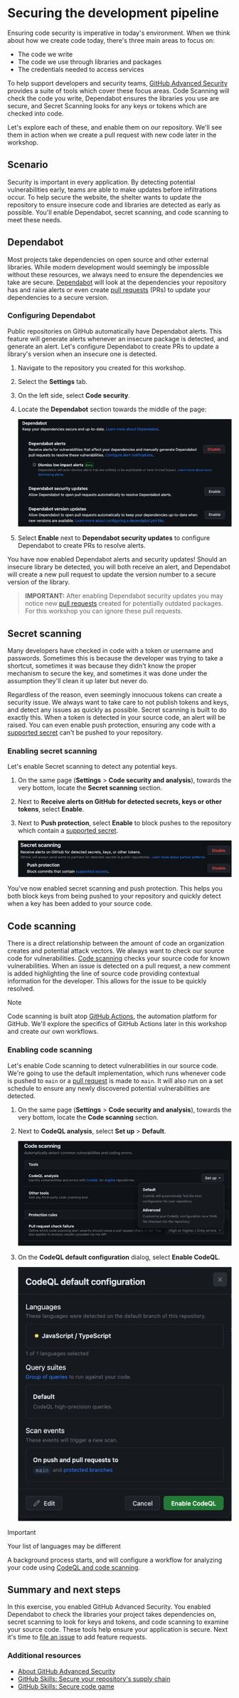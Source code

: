 # Securing the development pipeline

Ensuring code security is imperative in today's environment. When we think about how we create code today, there's three main areas to focus on:

- The code we write
- The code we use through libraries and packages
- The credentials needed to access services

To help support developers and security teams, [GitHub Advanced Security](https://github.com/features/security) provides a suite of tools which cover these focus areas. Code Scanning will check the code you write, Dependabot ensures the libraries you use are secure, and Secret Scanning looks for any keys or tokens which are checked into code.

Let's explore each of these, and enable them on our repository. We'll see them in action when we create a pull request with new code later in the workshop.

## Scenario

Security is important in every application. By detecting potential vulnerabilities early, teams are able to make updates before infiltrations occur. To help secure the website, the shelter wants to update the repository to ensure insecure code and libraries are detected as early as possible. You'll enable Dependabot, secret scanning, and code scanning to meet these needs.

## Dependabot

Most projects take dependencies on open source and other external libraries. While modern development would seemingly be impossible without these resources, we always need to ensure the dependencies we take are secure. [Dependabot](https://docs.github.com/en/code-security/getting-started/dependabot-quickstart-guide) will look at the dependencies your repository has and raise alerts or even create [pull requests](https://docs.github.com/en/pull-requests/collaborating-with-pull-requests/proposing-changes-to-your-work-with-pull-requests/about-pull-requests) (PRs) to update your dependencies to a secure version.

### Configuring Dependabot

Public repositories on GitHub automatically have Dependabot alerts. This feature will generate alerts whenever an insecure package is detected, and generate an alert. Let's configure Dependabot to create PRs to update a library's version when an insecure one is detected.

1. Navigate to the repository you created for this workshop.
1. Select the **Settings** tab.
2. On the left side, select **Code security**.
3. Locate the **Dependabot** section towards the middle of the page:

    ![Screenshot of the dependabot section](./images/1-dependabot.png)

4. Select **Enable** next to **Dependabot security updates** to configure Dependabot to create PRs to resolve alerts.

You have now enabled Dependabot alerts and security updates! Should an insecure library be detected, you will both receive an alert, and Dependabot will create a new pull request to update the version number to a secure version of the library.

> **IMPORTANT:** After enabling Dependabot security updates you may notice new [pull requests](https://docs.github.com/en/pull-requests/collaborating-with-pull-requests/proposing-changes-to-your-work-with-pull-requests/about-pull-requests) created for potentially outdated packages. For this workshop you can ignore these pull requests.

## Secret scanning

Many developers have checked in code with a token or username and passwords. Sometimes this is because the developer was trying to take a shortcut, sometimes it was because they didn't know the proper mechanism to secure the key, and sometimes it was done under the assumption they'll clean it up later but never do.

Regardless of the reason, even seemingly innocuous tokens can create a security issue. We always want to take care to not publish tokens and keys, and detect any issues as quickly as possible. Secret scanning is built to do exactly this. When a token is detected in your source code, an alert will be raised. You can even enable push protection, ensuring any code with a [supported secret](https://docs.github.com/en/code-security/secret-scanning/secret-scanning-patterns#supported-secrets) can't be pushed to your repository.

### Enabling secret scanning

Let's enable Secret scanning to detect any potential keys.

1. On the same page (**Settings** > **Code security and analysis**), towards the very bottom, locate the **Secret scanning** section.
1. Next to **Receive alerts on GitHub for detected secrets, keys or other tokens**, select **Enable**.
1. Next to **Push protection**, select **Enable** to block pushes to the repository which contain a [supported secret](https://docs.github.com/en/code-security/secret-scanning/secret-scanning-patterns#supported-secrets).

    ![Screenshot of fully configured secret scanning](./images/1-secret-scanning.png)

You've now enabled secret scanning and push protection. This helps you both block keys from being pushed to your repository and quickly detect when a key has been added to your source code.

## Code scanning

There is a direct relationship between the amount of code an organization creates and potential attack vectors. We always want to check our source code for vulnerabilities. [Code scanning](https://docs.github.com/en/code-security/code-scanning/automatically-scanning-your-code-for-vulnerabilities-and-errors/about-code-scanning) checks your source code for known vulnerabilities. When an issue is detected on a pull request, a new comment is added highlighting the line of source code providing contextual information for the developer. This allows for the issue to be quickly resolved.

> [!NOTE]
> Code scanning is built atop [GitHub Actions](https://github.com/features/actions), the automation platform for GitHub. We'll explore the specifics of GitHub Actions later in this workshop and create our own workflows.

### Enabling code scanning

Let's enable Code scanning to detect vulnerabilities in our source code. We're going to use the default implementation, which runs whenever code is pushed to `main` or a [pull request](https://docs.github.com/en/pull-requests/collaborating-with-pull-requests/proposing-changes-to-your-work-with-pull-requests/about-pull-requests) is made to `main`. It will also run on a set schedule to ensure any newly discovered potential vulnerabilities are detected.

1. On the same page (**Settings** > **Code security and analysis**), towards the very bottom, locate the **Code scanning** section.
1. Next to **CodeQL analysis**, select **Set up** > **Default**.

    ![Screenshot of code scanning dropdown menu](./images/1-code-scanning.png)

1. On the **CodeQL default configuration** dialog, select **Enable CodeQL**.

    ![Screenshot of code scanning dialog](./images/1-code-scanning-dialog.png)

> [!IMPORTANT]
> Your list of languages may be different

A background process starts, and will configure a workflow for analyzing your code using [CodeQL and code scanning](https://docs.github.com/en/code-security/code-scanning/automatically-scanning-your-code-for-vulnerabilities-and-errors/about-code-scanning).

## Summary and next steps

In this exercise, you enabled GitHub Advanced Security. You enabled Dependabot to check the libraries your project takes dependencies on, secret scanning to look for keys and tokens, and code scanning to examine your source code. These tools help ensure your application is secure. Next it's time to [file an issue](2-issues.md) to add feature requests.

### Additional resources

- [About GitHub Advanced Security](https://docs.github.com/en/get-started/learning-about-github/about-github-advanced-security)
- [GitHub Skills: Secure your repository's supply chain](https://github.com/skills/secure-repository-supply-chain)
- [GitHub Skills: Secure code game](https://github.com/skills/secure-code-game)
